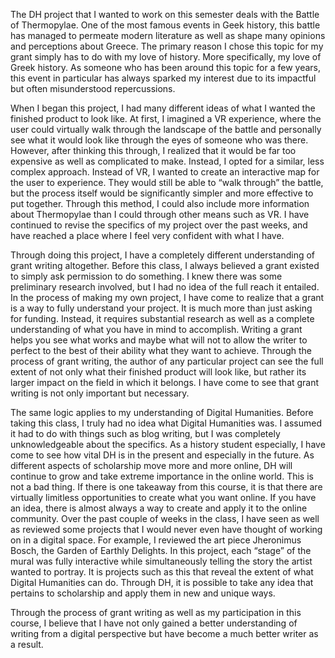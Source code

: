 The DH project that I wanted to work on this semester deals with the Battle of Thermopylae. One of the most famous events in Geek history, this battle has managed to permeate modern literature as well as shape many opinions and perceptions about Greece. The primary reason I chose this topic for my grant simply has to do with my love of history. More specifically, my love of Greek history. As someone who has been around this topic for a few years, this event in particular has always sparked my interest due to its impactful but often misunderstood repercussions.

When I began this project, I had many different ideas of what I wanted the finished product to look like. At first, I imagined a VR experience, where the user could virtually walk through the landscape of the battle and personally see what it would look like through the eyes of someone who was there. However, after thinking this through, I realized that it would be far too expensive as well as complicated to make. Instead, I opted for a similar, less complex approach. Instead of VR, I wanted to create an interactive map for the user to experience. They would still be able to “walk through” the battle, but the process itself would be significantly simpler and more effective to put together. Through this method, I could also include more information about Thermopylae than I could through other means such as VR. I have continued to revise the specifics of my project over the past weeks, and have reached a place where I feel very confident with what I have.

Through doing this project, I have a completely different understanding of grant writing altogether. Before this class, I always believed a grant existed to simply ask permission to do something. I knew there was some preliminary research involved, but I had no idea of the full reach it entailed. In the process of making my own project, I have come to realize that a grant is a way to fully understand your project. It is much more than just asking for funding. Instead, it requires substantial research as well as a complete understanding of what you have in mind to accomplish. Writing a grant helps you see what works and maybe what will not to allow the writer to perfect to the best of their ability what they want to achieve. Through the process of grant writing, the author of any particular project can see the full extent of not only what their finished product will look like, but rather its larger impact on the field in which it belongs. I have come to see that grant writing is not only important but necessary.

The same logic applies to my understanding of Digital Humanities. Before taking this class, I truly had no idea what Digital Humanities was. I assumed it had to do with things such as blog writing, but I was completely unknowledgeable about the specifics. As a history student especially, I have come to see how vital DH is in the present and especially in the future. As different aspects of scholarship move more and more online, DH will continue to grow and take extreme importance in the online world. This is not a bad thing. If there is one takeaway from this course, it is that there are virtually limitless opportunities to create what you want online. If you have an idea, there is almost always a way to create and apply it to the online community. Over the past couple of weeks in the class, I have seen as well as reviewed some projects that I would never even have thought of working on in a digital space. For example, I reviewed the art piece Jheronimus Bosch, the Garden of Earthly Delights. In this project, each “stage” of the mural was fully interactive while simultaneously telling the story the artist wanted to portray. It is projects such as this that reveal the extent of what Digital Humanities can do. Through DH, it is possible to take any idea that pertains to scholarship and apply them in new and unique ways.

Through the process of grant writing as well as my participation in this course, I believe that I have not only gained a better understanding of writing from a digital perspective but have become a much better writer as a result.

